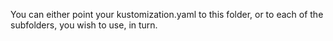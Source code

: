 You can either point your kustomization.yaml to this folder, or to each of the subfolders, you wish to use, in turn.